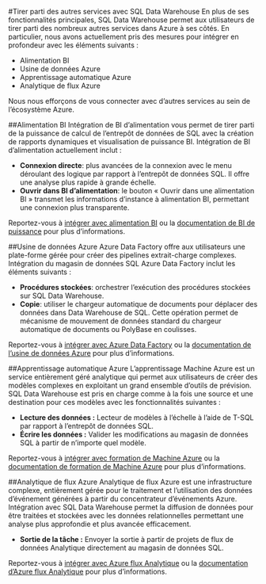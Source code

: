 <properties
   pageTitle="Créer des solutions intégrées avec SQL Data Warehouse | Microsoft Azure"
   description="Les outils et les partenaires grâce à des solutions qui s’intègrent avec SQL Data Warehouse. "
   services="sql-data-warehouse"
   documentationCenter="NA"
   authors="lodipalm"
   manager="barbkess"
   editor=""/>

<tags
   ms.service="sql-data-warehouse"
   ms.devlang="NA"
   ms.topic="article"
   ms.tgt_pltfrm="NA"
   ms.workload="data-services"
   ms.date="05/31/2016"
   ms.author="lodipalm;barbkess;sonyama"/>

#<a name="leverage-other-services-with-sql-data-warehouse"></a>Tirer parti des autres services avec SQL Data Warehouse
En plus de ses fonctionnalités principales, SQL Data Warehouse permet aux utilisateurs de tirer parti des nombreux autres services dans Azure à ses côtés.  En particulier, nous avons actuellement pris des mesures pour intégrer en profondeur avec les éléments suivants :

+ Alimentation BI
+ Usine de données Azure
+ Apprentissage automatique Azure
+ Analytique de flux Azure

Nous nous efforçons de vous connecter avec d’autres services au sein de l’écosystème Azure.

##<a name="power-bi"></a>Alimentation BI
Intégration de BI d’alimentation vous permet de tirer parti de la puissance de calcul de l’entrepôt de données de SQL avec la création de rapports dynamiques et visualisation de puissance BI. Intégration de BI d’alimentation actuellement inclut :

+ **Connexion directe**: plus avancées de la connexion avec le menu déroulant des logique par rapport à l’entrepôt de données SQL.  Il offre une analyse plus rapide à grande échelle.
+ **Ouvrir dans BI d’alimentation**: le bouton « Ouvrir dans une alimentation BI » transmet les informations d’instance à alimentation BI, permettant une connexion plus transparente.

Reportez-vous à [intégrer avec alimentation BI](./sql-data-warehouse-integrate-power-bi.md) ou la [documentation de BI de puissance](http://blogs.msdn.com/b/powerbi/archive/2015/06/24/exploring-azure-sql-data-warehouse-with-power-bi.aspx) pour plus d’informations.

##<a name="azure-data-factory"></a>Usine de données Azure
Azure Data Factory offre aux utilisateurs une plate-forme gérée pour créer des pipelines extrait-charge complexes.  Intégration du magasin de données SQL Azure Data Factory inclut les éléments suivants :

+ **Procédures stockées**: orchestrer l’exécution des procédures stockées sur SQL Data Warehouse.
+ **Copie**: utiliser le chargeur automatique de documents pour déplacer des données dans Data Warehouse de SQL.  Cette opération permet de mécanisme de mouvement de données standard du chargeur automatique de documents ou PolyBase en coulisses. 

Reportez-vous à [intégrer avec Azure Data Factory](./sql-data-warehouse-integrate-azure-data-factory.md) ou la [documentation de l’usine de données Azure](https://azure.microsoft.com/documentation/services/data-factory/) pour plus d’informations.

##<a name="azure-machine-learning"></a>Apprentissage automatique Azure
L’apprentissage Machine Azure est un service entièrement géré analytique qui permet aux utilisateurs de créer des modèles complexes en exploitant un grand ensemble d’outils de prévision.  SQL Data Warehouse est pris en charge comme à la fois une source et une destination pour ces modèles avec les fonctionnalités suivantes :

+ **Lecture des données :** Lecteur de modèles à l’échelle à l’aide de T-SQL par rapport à l’entrepôt de données SQL.
+ **Écrire les données :** Valider les modifications au magasin de données SQL à partir de n’importe quel modèle.

Reportez-vous à [intégrer avec formation de Machine Azure](./sql-data-warehouse-integrate-azure-machine-learning.md) ou la [documentation de formation de Machine Azure](https://azure.microsoft.com/services/machine-learning/) pour plus d’informations.

##<a name="azure-stream-analytics"></a>Analytique de flux Azure
Analytique de flux Azure est une infrastructure complexe, entièrement gérée pour le traitement et l’utilisation des données d’événement générées à partir du concentrateur d’événements Azure.  Intégration avec SQL Data Warehouse permet la diffusion de données pour être traitées et stockées avec les données relationnelles permettant une analyse plus approfondie et plus avancée efficacement.  

+ **Sortie de la tâche :** Envoyer la sortie à partir de projets de flux de données Analytique directement au magasin de données SQL.

Reportez-vous à [intégrer avec Azure flux Analytique](./sql-data-warehouse-integrate-azure-stream-analytics.md) ou la [documentation d’Azure flux Analytique](https://azure.microsoft.com/documentation/services/stream-analytics/) pour plus d’informations.

<!--Image references-->

<!--Article references-->
[development overview]: sql-data-warehouse-overview-develop/

[Azure Data Factory]: sql-data-warehouse-integrate-azure-data-factory.md
[Azure Machine Learning]: sql-data-warehouse-integrate-azure-machine-learning.md
[Azure Stream Analytics]: sql-data-warehouse-integrate-azure-stream-analytics.md
[Power BI]: sql-data-warehouse-integrate-power-bi.md
[Partners]: sql-data-warehouse-partner-business-intelligence.md

<!--MSDN references-->

<!--Other Web references-->
